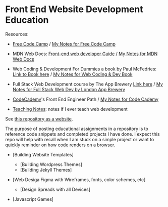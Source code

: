 # Front End Website Development Education

Resources: 

- [Free Code Camp](https://www.freecodecamp.org) / [My Notes for Free Code Camp](https://githubtocolab.com/LaurenC2022/web-dev-edu/blob/main/notebooks/fcc-responsivewebdesign.ipynb)

- MDN Web Docs: [Front-end web developer Guide](https://developer.mozilla.org/en-US/docs/Learn/Front-end_web_developer) / [My Notes for MDN Web Docs](https://githubtocolab.com/LaurenC2022/web-dev-edu/blob/main/notebooks/mdn_front_end_web_dev_path.ipynb)

- Web Coding & Development For Dummies a book by Paul McFedries: [Link to Book here](https://www.paulmcfedries.com/books/book.php?title=web-coding-dev-aio-fd) / [My Notes for Web Coding & Dev Book](https://githubtocolab.com/LaurenC2022/web-dev-edu/blob/main/notebooks/web-coding-and-development-paul-mcfedries.ipynb)

- Full Stack Web Development course by The App Brewery [Link here](https://appbrewery.com/p/the-complete-web-development-course) / [My Notes for Full Stack Web Dev by London App Brewery](https://githubtocolab.com/LaurenC2022/web-dev-edu/blob/main/notebooks/full-stack-web-by-london-app-brewery.ipynb)

- [CodeCademy](https://www.codecademy.com)'s Front End Engineer Path / [My Notes for Code Cademy](https://githubtocolab.com/LaurenC2022/web-dev-edu/blob/main/notebooks/code-cademy-front-end-engineer-path.ipynb)

- [Teaching Notes](https://githubtocolab.com/LaurenC2022/web-dev-edu/blob/main/notebooks/teaching-notes.ipynb): notes if I ever teach web development

See [this repository as a website](https://laurenc2022.github.io/web-dev-edu/). 

The purpose of posting educational assignments in a repository is to reference code snippets and completed projects I have done. I expect this repo will help with recall when I am stuck on a simple project or want to quickly reminder on how code renders on a browser.  

- [Building Website Templates]
    - [Building Wordpress Themes]
    - [Building Jekyll Themes]

- [Web Desiga Figma with Wireframes, fonts, color schemes, etc]
    - [Design Spreads with all Devices]

- [Javascript Games]